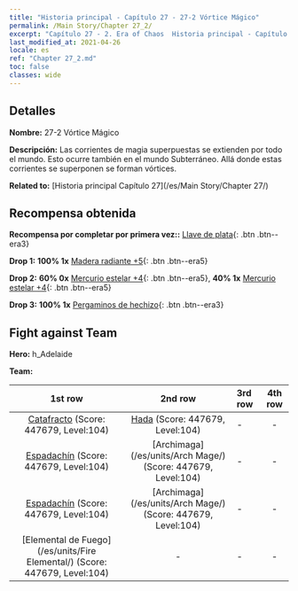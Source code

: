 ```yaml
---
title: "Historia principal - Capítulo 27 - 27-2 Vórtice Mágico"
permalink: /Main Story/Chapter 27_2/
excerpt: "Capítulo 27 - 2. Era of Chaos  Historia principal - Capítulo 27_2. 27-2 Vórtice Mágico"
last_modified_at: 2021-04-26
locale: es
ref: "Chapter 27_2.md"
toc: false
classes: wide
---
```


## Detalles

 **Nombre:** 27-2 Vórtice Mágico

 **Descripción:** Las corrientes de magia superpuestas se extienden por todo el mundo. Esto ocurre también en el mundo Subterráneo. Allá donde estas corrientes se superponen se forman vórtices.

 **Related to:** [Historia principal Capítulo 27](/es/Main Story/Chapter 27/)

## Recompensa obtenida

 **Recompensa por completar por primera vez::** [Llave de plata](/ItemsES/con_693/){: .btn .btn--era3}

 **Drop 1:** **100% 1x** [Madera radiante +5](/ItemsES/mat_97/){: .btn .btn--era5}

 **Drop 2:** **60% 0x** [Mercurio estelar +4](/ItemsES/mat_91/){: .btn .btn--era5}, **40% 1x** [Mercurio estelar +4](/ItemsES/mat_91/){: .btn .btn--era5}

 **Drop 3:** **100% 1x** [Pergaminos de hechizo](/ItemsES/con_694/){: .btn .btn--era3}


## Fight against Team
 **Hero:** h_Adelaide

 **Team:**


  | 1st row | 2nd row | 3rd row | 4th row |
  |:----:|:----:|:----|:----:|
  | [Catafracto](/es/units/Cavalier/) (Score: 447679, Level:104)  | [Hada](/es/units/Sprite/) (Score: 447679, Level:104)  | - | - |
  | [Espadachín](/es/units/Swordsman/) (Score: 447679, Level:104)  | [Archimaga](/es/units/Arch Mage/) (Score: 447679, Level:104)  | - | - |
  | [Espadachín](/es/units/Swordsman/) (Score: 447679, Level:104)  | [Archimaga](/es/units/Arch Mage/) (Score: 447679, Level:104)  | - | - |
  | [Elemental de Fuego](/es/units/Fire Elemental/) (Score: 447679, Level:104)  | - | - | - |


